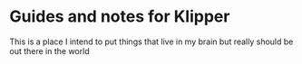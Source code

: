# Guides and notes for Klipper 

This is a place I intend to put things that live in my brain but really should be out there in the world